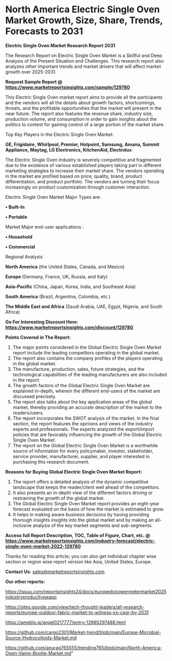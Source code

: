 # North America Electric Single Oven Market Growth, Size, Share, Trends, Forecasts to 2031

<strong>Electric Single Oven Market Research Report 2031</strong>

The Research Report on Electric Single Oven Market is a Skillful and Deep Analysis of the Present Situation and Challenges. This research report also analyzes other important trends and market drivers that will affect market growth over 2025-2031.

<strong>Request Sample Report @ <a href=https://www.marketreportsinsights.com/sample/129780>https://www.marketreportsinsights.com/sample/129780</a></strong>

This Electric Single Oven market report aims to provide all the participants and the vendors will all the details about growth factors, shortcomings, threats, and the profitable opportunities that the market will present in the near future. The report also features the revenue share, industry size, production volume, and consumption in order to gain insights about the politics to contest for gaining control of a large portion of the market share.

Top Key Players in the Electric Single Oven Market:

<strong>GE, Frigidaire, Whirlpool, Premier, Hotpoint, Samsung, Amana, Summit Appliance, Maytag, LG Electronics, KitchenAid, Electrolux</strong>

The Electric Single Oven Industry is severely competitive and fragmented due to the existence of various established players taking part in different marketing strategies to increase their market share. The vendors operating in the market are profiled based on price, quality, brand, product differentiation, and product portfolio. The vendors are turning their focus increasingly on product customization through customer interaction.

Electric Single Oven Market Major Types are:

<strong>• Built-In

• Portable</strong>

Market Major end-user applications :

<strong>• Household

• Commercial</strong>

Regional Analysis

</u><strong><b>North America</b></strong> (the United States, Canada, and Mexico)

<strong><b>Europe </b></strong>(Germany, France, UK, Russia, and Italy)

<strong><b>Asia-Pacific</b></strong> (China, Japan, Korea, India, and Southeast Asia)

<strong><b>South America</b></strong> (Brazil, Argentina, Colombia, etc.)

<strong><b>The Middle East and Africa</b></strong> (Saudi Arabia, UAE, Egypt, Nigeria, and South Africa)

<strong>Go For Interesting Discount Here: <a href=https://www.marketreportsinsights.com/discount/129780>https://www.marketreportsinsights.com/discount/129780</a></strong>

<strong>Points Covered in The Report:</strong>
<ol>
  <li>The major points considered in the Global Electric Single Oven Market report include the leading competitors operating in the global market.</li>
  <li>The report also contains the company profiles of the players operating in the global market.</li>
  <li>The manufacture, production, sales, future strategies, and the technological capabilities of the leading manufacturers are also included in the report.</li>
  <li>The growth factors of the Global Electric Single Oven Market are explained in-depth, wherein the different end-users of the market are discussed precisely.</li>
  <li>The report also talks about the key application areas of the global market, thereby providing an accurate description of the market to the readers/users.</li>
  <li>The report incorporates the SWOT analysis of the market. In the final section, the report features the opinions and views of the industry experts and professionals. The experts analyzed the export/import policies that are favorably influencing the growth of the Global Electric Single Oven Market.</li>
  <li>The report on the Global Electric Single Oven Market is a worthwhile source of information for every policymaker, investor, stakeholder, service provider, manufacturer, supplier, and player interested in purchasing this research document.</li>
</ol>
<strong>Reasons for Buying Global Electric Single Oven Market Report:</strong>

<ol>
  <li>The report offers a detailed analysis of the dynamic competitive landscape that keeps the reader/client well ahead of the competitors.</li>
  <li>It also presents an in-depth view of the different factors driving or restraining the growth of the global market.</li>
  <li>The Global Electric Single Oven Market report provides an eight-year forecast evaluated on the basis of how the market is estimated to grow.</li>
  <li>It helps in making aware business decisions by having providing thorough insights insights into the global market and by making an all-inclusive analysis of the key market segments and sub-segments.</li>
</ol>
<strong>Access full Report Description, TOC, Table of Figure, Chart, etc. @ <a href=https://www.marketreportsinsights.com/industry-forecast/electric-single-oven-market-2022-129780>https://www.marketreportsinsights.com/industry-forecast/electric-single-oven-market-2022-129780</a></strong>


Thanks for reading this article; you can also get individual chapter wise section or region wise report version like Asia, United States, Europe.

<strong>Contact Us:</strong>
sales@marketreportsinsights.com

<strong>Our other reports:</strong>

<a href=https://issuu.com/reportsinsights24/docs/europedcpowermetermarket2025industryproducttypeapp>https://issuu.com/reportsinsights24/docs/europedcpowermetermarket2025industryproducttypeapp</a>

<a href=https://sites.google.com/view/tech-thought-leaders/all-research-reports/europe-outdoor-fabric-market-to-witness-xx-cagr-by-2031>https://sites.google.com/view/tech-thought-leaders/all-research-reports/europe-outdoor-fabric-market-to-witness-xx-cagr-by-2031</a>

<a href=https://ameblo.jp/anjali0217777/entry-12885297488.html>https://ameblo.jp/anjali0217777/entry-12885297488.html</a>

<a href=https://github.com/cargo2301/Market-trend/blob/main/Europe-Microbial-Source-Hydrocolloids-Market.md>https://github.com/cargo2301/Market-trend/blob/main/Europe-Microbial-Source-Hydrocolloids-Market.md</a>

<a href=https://github.com/anurag765555/trending765/blob/main/North-America-Open-Vamp-Bootie-Market.md>https://github.com/anurag765555/trending765/blob/main/North-America-Open-Vamp-Bootie-Market.md</a>"
